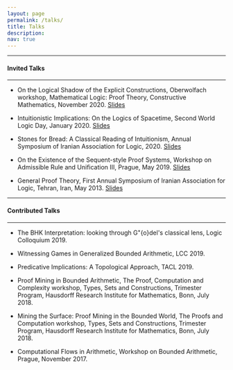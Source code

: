 ```yaml
---
layout: page
permalink: /talks/
title: Talks
description: 
nav: true
---
```


***

#### Invited Talks

***

* On the Logical Shadow of the Explicit Constructions, Oberwolfach workshop, Mathematical Logic: Proof Theory, Constructive Mathematics, November 2020. [Slides]()

* Intuitionistic Implications: On the Logics of Spacetime, Second World Logic Day, January 2020. [Slides]()

* Stones for Bread: A Classical Reading of Intuitionism, Annual Symposium of Iranian Association for Logic, 2020. [Slides]()

* On the Existence of the Sequent-style Proof Systems, Workshop on Admissible Rule and Unification III, Prague, May 2019. [Slides]()

* General Proof Theory, First Annual Symposium of Iranian Association for Logic, Tehran, Iran, May 2013. [Slides]()

***

#### Contributed Talks 

***

* The BHK Interpretation:  looking through G\"{o}del's classical lens, Logic Colloquium 2019.

* Witnessing Games in Generalized Bounded Arithmetic, LCC 2019.

* Predicative Implications: A Topological Approach, TACL 2019.

* Proof Mining in Bounded Arithmetic, The Proof, Computation and Complexity workshop, Types, Sets and Constructions, Trimester Program, Hausdorff Research Institute for Mathematics, Bonn, July 2018.

* Mining the Surface: Proof Mining in the Bounded World, The Proofs and Computation workshop, Types, Sets and Constructions, Trimester Program, Hausdorff Research Institute for Mathematics, Bonn, July 2018.

* Computational Flows in Arithmetic, Workshop on Bounded Arithmetic, Prague, November 2017.